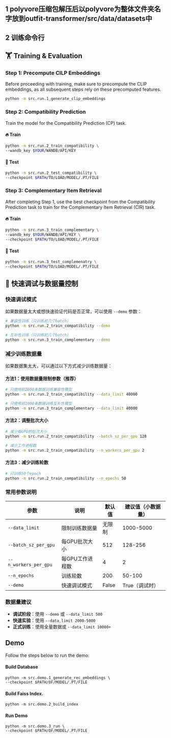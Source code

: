 ## 1 polyvore压缩包解压后以polyvore为整体文件夹名字放到outfit-transformer/src/data/datasets中

## 2 训练命令行

## 🏋️ Training & Evaluation

### Step 1: Precompute CILP Embeddings

Before proceeding with training, make sure to precompute the CLIP embeddings, as all subsequent steps rely on these precomputed features.

```bash
python -m src.run.1_generate_clip_embeddings
```

### Step 2: Compatibility Prediction

Train the model for the Compatibility Prediction (CP) task.

#### 🔥 Train

```bash
python -m src.run.2_train_compatibility \
--wandb_key $YOUR/WANDB/API/KEY
```

#### 🎯 Test

```bash
python -m src.run.2_test_compatibility \
--checkpoint $PATH/TO/LOAD/MODEL/.PT/FILE
```

### Step 3: Complementary Item Retrieval

After completing Step 1, use the best checkpoint from the Compatibility Prediction task to train for the Complementary Item Retrieval (CIR) task.

#### 🔥 Train

```bash
python -m src.run.3_train_complementary \
--wandb_key $YOUR/WANDB/API/KEY \
--checkpoint $PATH/TO/LOAD/MODEL/.PT/FILE
```

#### 🎯 Test

```bash
python -m src.run.3_test_complemenatry \
--checkpoint $PATH/TO/LOAD/MODEL/.PT/FILE
```

## 🚀 快速调试与数据量控制

### 快速调试模式

如果数据量太大或想快速验证代码是否正常，可以使用 `--demo` 参数：

```bash
# 兼容性训练（只训练前几个batch）
python -m src.run.2_train_compatibility --demo

# 互补性训练（只训练前几个batch）
python -m src.run.3_train_complementary --demo
```

### 减少训练数据量

如果数据集太大，可以通过以下方式减少训练数据量：

#### 方法1：使用数据量限制参数（推荐）

```bash
# 只使用前2000条数据训练兼容性模型
python -m src.run.2_train_compatibility --data_limit 40000

# 只使用前1000条数据训练互补性模型
python -m src.run.3_train_complementary --data_limit 40000
```

#### 方法2：调整批次大小

```bash
# 减少每GPU的批次大小
python -m src.run.2_train_compatibility --batch_sz_per_gpu 128

# 减少工作进程数
python -m src.run.2_train_compatibility --n_workers_per_gpu 2
```

#### 方法3：减少训练轮数

```bash
# 只训练50个epoch
python -m src.run.2_train_compatibility --n_epochs 50
```

### 常用参数说明

| 参数                    | 说明            | 默认值 | 建议值（小数据量） |
| ----------------------- | --------------- | ------ | ------------------ |
| `--data_limit`        | 限制训练数据量  | 无限制 | 1000-5000          |
| `--batch_sz_per_gpu`  | 每GPU批次大小   | 512    | 128-256            |
| `--n_workers_per_gpu` | 每GPU工作进程数 | 4      | 2                  |
| `--n_epochs`          | 训练轮数        | 200    | 50-100             |
| `--demo`              | 快速调试模式    | False  | True（调试时）     |

### 数据量建议

- **调试阶段**：使用 `--demo` 或 `--data_limit 500`
- **快速实验**：使用 `--data_limit 2000-5000`
- **正式训练**：使用全量数据或 `--data_limit 10000+`

## Demo

Follow the steps below to run the demo:

#### Build Database

```
python -m src.demo.1_generate_rec_embeddings \
--checkpoint $PATH/OF/MODEL/.PT/FILE
```

#### Build Faiss Index.

```
python -m src.demo.2_build_index
```

#### Run Demo

```
python -m src.demo.3_run \
--checkpoint $PATH/OF/MODEL/.PT/FILE
```
